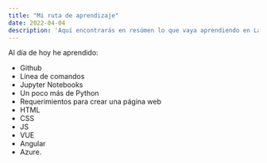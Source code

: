 ```yaml
---
title: "Mi ruta de aprendizaje"
date: 2022-04-04
description: 'Aquí encontrarás en resúmen lo que vaya aprendiendo en Launch X'
---
```


Al día de hoy he aprendido:
- Github
- Línea de comandos
- Jupyter Notebooks
- Un poco más de Python
- Requerimientos para crear una página web
- HTML
- CSS
- JS
- VUE
- Angular
- Azure.
